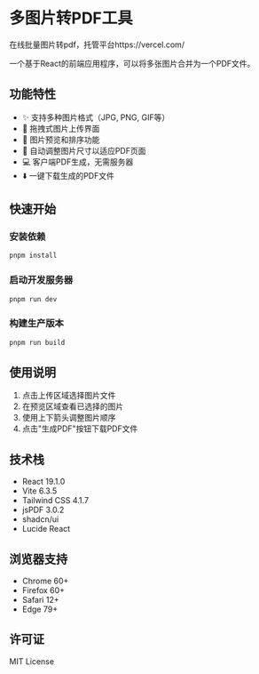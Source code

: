 # 多图片转PDF工具

在线批量图片转pdf，托管平台https://vercel.com/

一个基于React的前端应用程序，可以将多张图片合并为一个PDF文件。

## 功能特性

- ✨ 支持多种图片格式（JPG, PNG, GIF等）
- 🎯 拖拽式图片上传界面
- 🔄 图片预览和排序功能
- 📏 自动调整图片尺寸以适应PDF页面
- 💻 客户端PDF生成，无需服务器
- ⬇️ 一键下载生成的PDF文件

## 快速开始

### 安装依赖

```bash
pnpm install
```

### 启动开发服务器

```bash
pnpm run dev
```

### 构建生产版本

```bash
pnpm run build
```

## 使用说明

1. 点击上传区域选择图片文件
2. 在预览区域查看已选择的图片
3. 使用上下箭头调整图片顺序
4. 点击"生成PDF"按钮下载PDF文件

## 技术栈

- React 19.1.0
- Vite 6.3.5
- Tailwind CSS 4.1.7
- jsPDF 3.0.2
- shadcn/ui
- Lucide React

## 浏览器支持

- Chrome 60+
- Firefox 60+
- Safari 12+
- Edge 79+

## 许可证

MIT License

